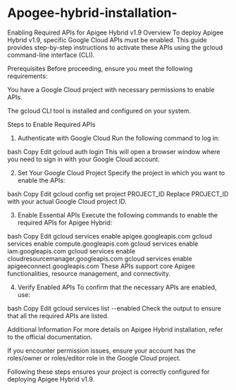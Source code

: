 # Apogee-hybrid-installation-


Enabling Required APIs for Apigee Hybrid v1.9
Overview
To deploy Apigee Hybrid v1.9, specific Google Cloud APIs must be enabled. This guide provides step-by-step instructions to activate these APIs using the gcloud command-line interface (CLI).

Prerequisites
Before proceeding, ensure you meet the following requirements:

You have a Google Cloud project with necessary permissions to enable APIs.

The gcloud CLI tool is installed and configured on your system.

Steps to Enable Required APIs
1. Authenticate with Google Cloud
Run the following command to log in:

bash
Copy
Edit
gcloud auth login
This will open a browser window where you need to sign in with your Google Cloud account.

2. Set Your Google Cloud Project
Specify the project in which you want to enable the APIs:

bash
Copy
Edit
gcloud config set project PROJECT_ID
Replace PROJECT_ID with your actual Google Cloud project ID.

3. Enable Essential APIs
Execute the following commands to enable the required APIs for Apigee Hybrid:

bash
Copy
Edit
gcloud services enable apigee.googleapis.com
gcloud services enable compute.googleapis.com
gcloud services enable iam.googleapis.com
gcloud services enable cloudresourcemanager.googleapis.com
gcloud services enable apigeeconnect.googleapis.com
These APIs support core Apigee functionalities, resource management, and connectivity.

4. Verify Enabled APIs
To confirm that the necessary APIs are enabled, use:

bash
Copy
Edit
gcloud services list --enabled
Check the output to ensure that all the required APIs are listed.

Additional Information
For more details on Apigee Hybrid installation, refer to the official documentation.

If you encounter permission issues, ensure your account has the roles/owner or roles/editor role in the Google Cloud project.

Following these steps ensures your project is correctly configured for deploying Apigee Hybrid v1.9.
